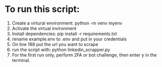 # To run this script:

1. Create a virtural environment: python -m venv myenv
2. Activate the virtual invironment
3. Install dependencies: pip install -r requirements.txt
4. rename example.env to .env and put in your credentials
5. On line 188 put the url you want to scrape
6. run the script with: python linkedin_scrapper.py
7. For the first run only, perform 2FA or bot challenge, then enter y in the terminal.